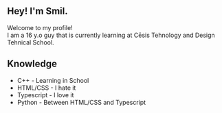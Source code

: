 ## Hey! I'm Smil.
Welcome to my profile!  
I am a 16 y.o guy that is currently learning at Cēsis Tehnology and Design Tehnical School.  
## Knowledge
* C++ - Learning in School
* HTML/CSS - I hate it
* Typescript - I love it
* Python - Between HTML/CSS and Typescript
